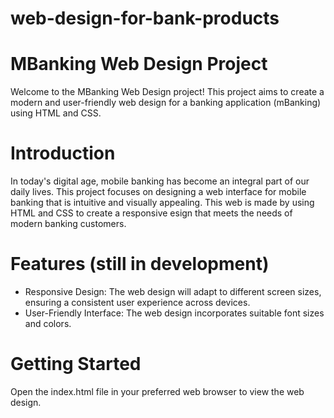 # web-design-for-bank-products
# MBanking Web Design Project
Welcome to the MBanking Web Design project! This project aims to create a modern and user-friendly web design for a banking application (mBanking) using HTML and CSS.

# Introduction
In today's digital age, mobile banking has become an integral part of our daily lives. This project focuses on designing a web interface for mobile banking that is intuitive and visually appealing. This web is made by using HTML and CSS to create a responsive esign that meets the needs of modern banking customers.

# Features (still in development)
- Responsive Design: The web design will adapt to different screen sizes, ensuring a consistent user experience across devices.
- User-Friendly Interface: The web design incorporates suitable font sizes and colors.

# Getting Started 
Open the index.html file in your preferred web browser to view the web design.
